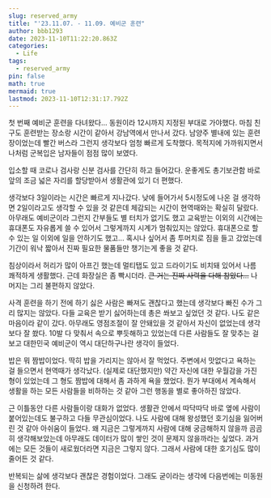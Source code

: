 ```yaml
---
slug: reserved_army
title: "'23.11.07. - 11.09. 예비군 훈련"
author: bbb1293
date: 2023-11-10T11:22:20.863Z
categories:
  - Life
tags:
  - reserved_army
pin: false
math: true
mermaid: true
lastmod: 2023-11-10T12:31:17.792Z
---
```


첫 번째 예비군 훈련을 다녀왔다...
동원이라 12시까지 지정된 부대로 가야했다.
마침 친구도 훈련받는 장소랑 시간이 같아서 강남역에서 만나서 갔다.
남양주 별내에 있는 훈련장이었는데 빨간 버스라 그런지 생각보다 엄청 빠르게 도착했다.
목적지에 가까워지면서 나처럼 군복입은 남자들이 점점 많이 보였다.

입소할 때 코로나 검사랑 신분 검사를 간단히 하고 들어갔다.
운좋게도 총기보관함 바로 앞의 조금 넓은 자리를 할당받아서 생활관에 있기 더 편했다.

생각보다 3일이라는 시간은 빠르게 지나갔다.
낮에 들어가서 5시정도에 나온 걸 생각하면 2일이라고도 생각할 수 있을 것 같은데 체감되는 시간이 현역때와는 확실히 달랐다.
아무래도 예비군이라 그런지 간부들도 별 터치가 없기도 했고 교육받는 이외의 시간에는 휴대폰도 자유롭게 쓸 수 있어서 그렇게까지 시계가 멈춰있지는 않았다.
휴대폰으로 할 수 있는 일 이외에 일을 안하기도 했고...
혹시나 싶어서 좀 투머치로 짐을 들고 갔었는데 기간이 워낙 짧아서 진짜 필요한 물품들만 챙기는게 좋을 것 같다.

침상이라서 허리가 많이 아프긴 했는데 멀티탭도 있고 드라이기도 비치돼 있어서 나름 쾌적하게 생활했다.
근데 화장실은 좀 빡시더라.
~~큰 거는 진짜 사력을 다해 참았다...~~
나머지는 그리 불편하지 않았다.

사격 훈련을 하기 전에 하기 싫은 사람은 빠져도 괜찮다고 했는데 생각보다 빠진 수가 그리 많지는 않았다.
다들 교육은 받기 싫어하는데 총은 쏴보고 싶었던 것 같다.
나도 같은 마음이라 같이 갔다.
아무래도 영점조절이 잘 안돼있을 것 같아서 자신이 없었는데 생각보다 잘 쐈다.
10발 다 맞춰서 속으로 뿌듯해하고 있었는데 다른 사람들도 잘 맞추는 걸 보고 대한민국 예비군이 역시 대단하구나란 생각이 들었다.

밥은 뭐 짬밥이었다.
딱히 밥을 가리지는 않아서 잘 먹었다.
주변에서 맛없다고 욕하는 걸 들으면서 현역때가 생각났다.
(실제로 대단했지만) 약간 자신에 대한 우월감을 가진 형이 있었는데 그 형도 짬밥에 대해서 좀 과하게 욕을 했었다.
뭔가 부대에서 계속해서 생활을 하는 모든 사람들을 비하하는 것 같아 그런 행동을 별로 좋아하진 않았다.

근 이틀동안 다른 사람들이랑 대화가 없었다.
생활관 안에서 따닥따닥 바로 옆에 사람이 붙어있는데도 불구하고 다들 무관심이었다.
나도 사람에 대해 왕성했던 호기심을 잃어버린 것 같아 아쉬움이 들었다.
왜 지금은 그렇게까지 사람에 대해 궁금해하지 않을까 곰곰히 생각해보았는데 아무래도 데이터가 많이 쌓인 것이 문제지 않을까라는 싶었다.
과거에는 모든 것들이 새로웠더라면 지금은 그렇지 않다.
그래서 사람에 대한 호기심도 많이 줄어든 것 같다.

반복되는 삶에 생각보다 괜찮은 경험이었다.
그래도 굳이라는 생각에 다음번에는 미동원을 신청하려 한다.
